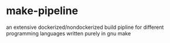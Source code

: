 # make-pipeline
an extensive dockerized/nondockerized build pipline for different programming languages written purely in gnu make
